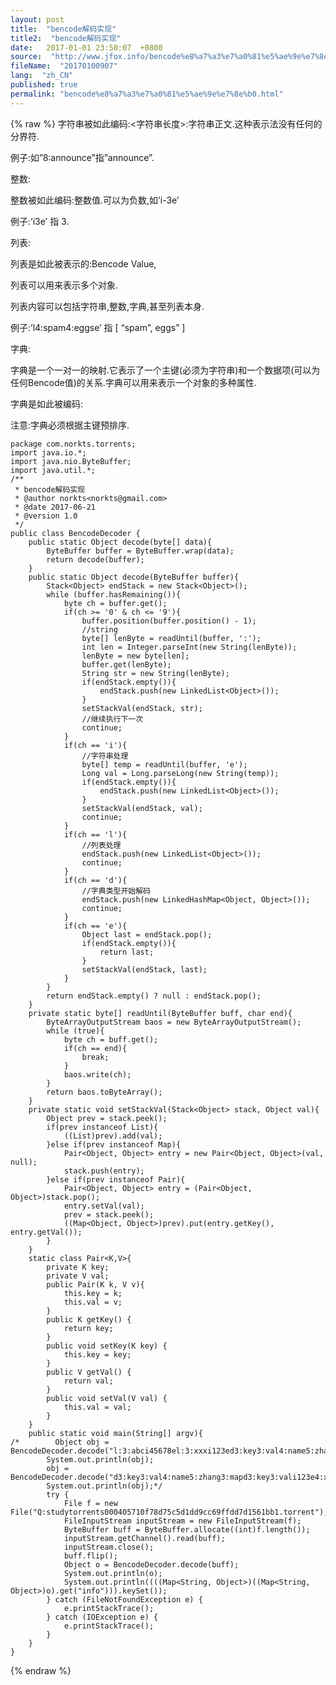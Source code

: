 ```yaml
---
layout: post
title:  "bencode解码实现"
title2:  "bencode解码实现"
date:   2017-01-01 23:50:07  +0800
source:  "http://www.jfox.info/bencode%e8%a7%a3%e7%a0%81%e5%ae%9e%e7%8e%b0.html"
fileName:  "20170100907"
lang:  "zh_CN"
published: true
permalink: "bencode%e8%a7%a3%e7%a0%81%e5%ae%9e%e7%8e%b0.html"
---
```

{% raw %}
字符串被如此编码:<字符串长度>:字符串正文.这种表示法没有任何的分界符. 

例子:如”8:announce”指”announce”. 

整数: 

整数被如此编码:整数值.可以为负数,如’i-3e’ 

例子:’i3e’ 指 3. 

列表: 

列表是如此被表示的:Bencode Value, 

列表可以用来表示多个对象. 

列表内容可以包括字符串,整数,字典,甚至列表本身. 

例子:’l4:spam4:eggse’ 指 [ “spam”, eggs” ] 

字典: 

字典是一个一对一的映射.它表示了一个主键(必须为字符串)和一个数据项(可以为任何Bencode值)的关系.字典可以用来表示一个对象的多种属性. 

字典是如此被编码:

注意:字典必须根据主键预排序. 

    package com.norkts.torrents;
    import java.io.*;
    import java.nio.ByteBuffer;
    import java.util.*;
    /**
     * bencode解码实现
     * @author norkts<norkts@gmail.com>
     * @date 2017-06-21
     * @version 1.0
     */
    public class BencodeDecoder {
        public static Object decode(byte[] data){
            ByteBuffer buffer = ByteBuffer.wrap(data);
            return decode(buffer);
        }
        public static Object decode(ByteBuffer buffer){
            Stack<Object> endStack = new Stack<Object>();
            while (buffer.hasRemaining()){
                byte ch = buffer.get();
                if(ch >= '0' & ch <= '9'){
                    buffer.position(buffer.position() - 1);
                    //string
                    byte[] lenByte = readUntil(buffer, ':');
                    int len = Integer.parseInt(new String(lenByte));
                    lenByte = new byte[len];
                    buffer.get(lenByte);
                    String str = new String(lenByte);
                    if(endStack.empty()){
                        endStack.push(new LinkedList<Object>());
                    }
                    setStackVal(endStack, str);
                    //继续执行下一次
                    continue;
                }
                if(ch == 'i'){
                    //字符串处理
                    byte[] temp = readUntil(buffer, 'e');
                    Long val = Long.parseLong(new String(temp));
                    if(endStack.empty()){
                        endStack.push(new LinkedList<Object>());
                    }
                    setStackVal(endStack, val);
                    continue;
                }
                if(ch == 'l'){
                    //列表处理
                    endStack.push(new LinkedList<Object>());
                    continue;
                }
                if(ch == 'd'){
                    //字典类型开始解码
                    endStack.push(new LinkedHashMap<Object, Object>());
                    continue;
                }
                if(ch == 'e'){
                    Object last = endStack.pop();
                    if(endStack.empty()){
                        return last;
                    }
                    setStackVal(endStack, last);
                }
            }
            return endStack.empty() ? null : endStack.pop();
        }
        private static byte[] readUntil(ByteBuffer buff, char end){
            ByteArrayOutputStream baos = new ByteArrayOutputStream();
            while (true){
                byte ch = buff.get();
                if(ch == end){
                    break;
                }
                baos.write(ch);
            }
            return baos.toByteArray();
        }
        private static void setStackVal(Stack<Object> stack, Object val){
            Object prev = stack.peek();
            if(prev instanceof List){
                ((List)prev).add(val);
            }else if(prev instanceof Map){
                Pair<Object, Object> entry = new Pair<Object, Object>(val, null);
                stack.push(entry);
            }else if(prev instanceof Pair){
                Pair<Object, Object> entry = (Pair<Object, Object>)stack.pop();
                entry.setVal(val);
                prev = stack.peek();
                ((Map<Object, Object>)prev).put(entry.getKey(), entry.getVal());
            }
        }
        static class Pair<K,V>{
            private K key;
            private V val;
            public Pair(K k, V v){
                this.key = k;
                this.val = v;
            }
            public K getKey() {
                return key;
            }
            public void setKey(K key) {
                this.key = key;
            }
            public V getVal() {
                return val;
            }
            public void setVal(V val) {
                this.val = val;
            }
        }
        public static void main(String[] argv){
    /*        Object obj = BencodeDecoder.decode("l:3:abci45678el:3:xxxi123ed3:key3:val4:name5:zhangeee".getBytes());
            System.out.println(obj);
            obj = BencodeDecoder.decode("d3:key3:val4:name5:zhang3:mapd3:key3:vali123e4:xxxxee".getBytes());
            System.out.println(obj);*/
            try {
                File f = new File("Q:studytorrents000405710f78d75c5d1dd9cc69ffdd7d1561bb1.torrent");
                FileInputStream inputStream = new FileInputStream(f);
                ByteBuffer buff = ByteBuffer.allocate((int)f.length());
                inputStream.getChannel().read(buff);
                inputStream.close();
                buff.flip();
                Object o = BencodeDecoder.decode(buff);
                System.out.println(o);
                System.out.println((((Map<String, Object>)((Map<String, Object>)o).get("info"))).keySet());
            } catch (FileNotFoundException e) {
                e.printStackTrace();
            } catch (IOException e) {
                e.printStackTrace();
            }
        }
    }
{% endraw %}
